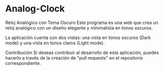 <h1>Analog-Clock</h1>

Reloj Analógico con Tema Oscuro
Este programa es una web que crea un reloj analógico con un diseño elegante y minimalista en tonos oscuros. 

La aplicación cuenta con dos vistas: una vista en tonos oscuros (Dark mode) y una vista en tonos claros (Light mode).


Contribución
Si deseas contribuir al desarrollo de esta aplicación, puedes hacerlo a través de la creación de "pull requests" en el repositorio correspondiente.
